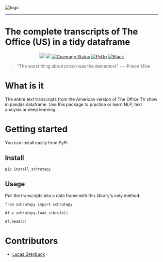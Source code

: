
![logo](https://github.com/bradlindblad/schrutepy/blob/master/static/logo.png?raw=true)

-----------------
# The complete transcripts of The Office (US) in a tidy dataframe

<p align='center'><a href="https://badge.fury.io/py/schrutepy"><img src="https://badge.fury.io/py/schrutepy.svg" alt="PyPI version" height="18"></a> <a href="https://travis-ci.org/bradlindblad/schrutepy.svg?branch=master" alt="Travis Build Status"><img src="https://travis-ci.org/bradlindblad/schrutepy.svg?branch=master" /></a> <a href='https://coveralls.io/github/bradlindblad/schrutepy?branch=master'><img src='https://coveralls.io/repos/github/bradlindblad/schrutepy/badge.svg?branch=master' alt='Coverage Status' /></a> <a href='https://pyup.io/repos/github/bradlindblad/schrutepy'><img src='https://pyup.io/repos/github/bradlindblad/schrutepy/shield.svg' alt='PyUp' /></a> <a href='https://github.com/psf/black'><img src='https://camo.githubusercontent.com/28a51fe3a2c05048d8ca8ecd039d6b1619037326/68747470733a2f2f696d672e736869656c64732e696f2f62616467652f636f64652532307374796c652d626c61636b2d3030303030302e737667' alt='Black' /></a> </a>
</p>

>"The worst thing about prison was the dementors"  --- Prison Mike


# What is it
The entire text transcripts from the American version of The Office TV show in pandas dataframe. Use this package to practice or learn NLP, text analysis or deep learning.

# Getting started
You can install easily from PyPi


## Install
```
pip install schrutepy
```
## Usage
Pull the transcripts into a data frame with this library's only method:

```
from schrutepy import schrutepy

df = schrutepy.load_schrute()

df.head(5)
```

# Contributors
- [Lucas Greybuck](https://github.com/hypercompetent)